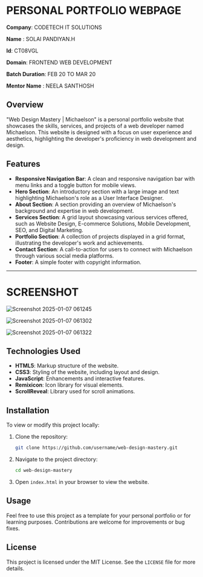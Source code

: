
# PERSONAL PORTFOLIO WEBPAGE

**Company**: CODETECH IT SOLUTIONS  

**Name**  : SOLAI PANDIYAN.H

**Id**: CT08VGL 

**Domain**: FRONTEND WEB DEVELOPMENT   

**Batch Duration**: FEB 20 TO MAR 20 

**Mentor Name** : NEELA SANTHOSH



## Overview

"Web Design Mastery | Michaelson" is a personal portfolio website that showcases the skills, services, and projects of a web developer named Michaelson. This website is designed with a focus on user experience and aesthetics, highlighting the developer's proficiency in web development and design.

## Features

- **Responsive Navigation Bar**: A clean and responsive navigation bar with menu links and a toggle button for mobile views.
- **Hero Section**: An introductory section with a large image and text highlighting Michaelson's role as a User Interface Designer.
- **About Section**: A section providing an overview of Michaelson's background and expertise in web development.
- **Services Section**: A grid layout showcasing various services offered, such as Website Design, E-commerce Solutions, Mobile Development, SEO, and Digital Marketing.
- **Portfolio Section**: A collection of projects displayed in a grid format, illustrating the developer's work and achievements.
- **Contact Section**: A call-to-action for users to connect with Michaelson through various social media platforms.
- **Footer**: A simple footer with copyright information.
---

# SCREENSHOT
![Screenshot 2025-01-07 061245](https://github.com/user-attachments/assets/1c9d7bee-41c7-4d64-9d51-62ddbb82f454) 


![Screenshot 2025-01-07 061302](https://github.com/user-attachments/assets/887e7e7a-0fc4-4dec-a55a-a0890273d3c0) 


![Screenshot 2025-01-07 061322](https://github.com/user-attachments/assets/0d448dcb-b4d8-4311-b1d5-a9f39d4b8d7b)






## Technologies Used

- **HTML5**: Markup structure of the website.
- **CSS3**: Styling of the website, including layout and design.
- **JavaScript**: Enhancements and interactive features.
- **Remixicon**: Icon library for visual elements.
- **ScrollReveal**: Library used for scroll animations.

## Installation

To view or modify this project locally:

1. Clone the repository:
   ```bash
   git clone https://github.com/username/web-design-mastery.git
   ```
2. Navigate to the project directory:
   ```bash
   cd web-design-mastery
   ```
3. Open `index.html` in your browser to view the website.

## Usage

Feel free to use this project as a template for your personal portfolio or for learning purposes. Contributions are welcome for improvements or bug fixes.

## License

This project is licensed under the MIT License. See the `LICENSE` file for more details.
